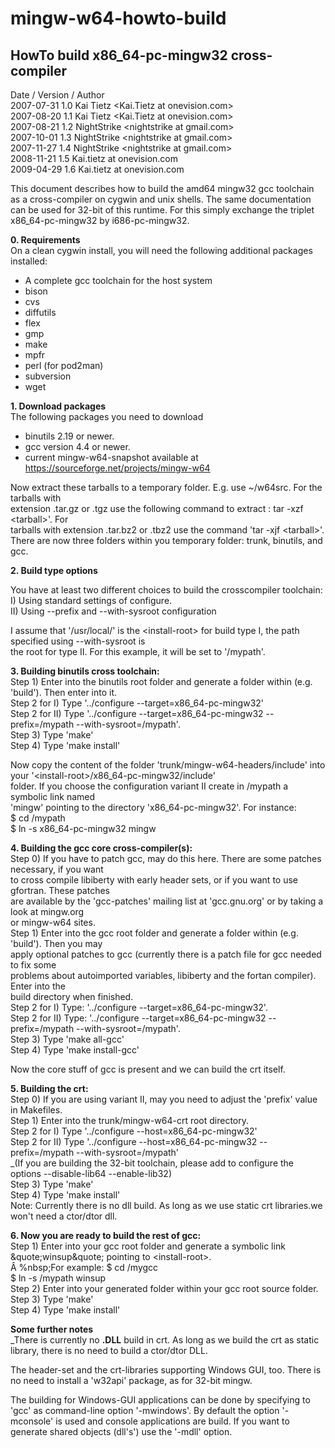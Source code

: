 # mingw-w64-howto-build

## HowTo build x86\_64-pc-mingw32 cross-compiler

Date / Version / Author  
2007-07-31 1.0 Kai Tietz &lt;Kai.Tietz at onevision.com&gt;  
2007-08-20 1.1 Kai Tietz &lt;Kai.Tietz at onevision.com&gt;  
2007-08-21 1.2 NightStrike &lt;nightstrike at gmail.com&gt;  
2007-10-01 1.3 NightStrike &lt;nightstrike at gmail.com&gt;  
2007-11-27 1.4 NightStrike &lt;nightstrike at gmail.com&gt;  
2008-11-21 1.5 Kai.tietz at onevision.com  
2009-04-29 1.6 Kai.tietz at onevision.com

This document describes how to build the amd64 mingw32 gcc toolchain as
a cross-compiler on cygwin and unix shells. The same documentation can
be used for 32-bit of this runtime. For this simply exchange the triplet
x86\_64-pc-mingw32 by i686-pc-mingw32.

**0. Requirements**  
On a clean cygwin install, you will need the following additional
packages installed:

-   A complete gcc toolchain for the host system
-   bison
-   cvs
-   diffutils
-   flex
-   gmp
-   make
-   mpfr
-   perl (for pod2man)
-   subversion
-   wget

**1. Download packages**  
The following packages you need to download  
- binutils 2.19 or newer.  
- gcc version 4.4 or newer.  
- current mingw-w64-snapshot available at
<https://sourceforge.net/projects/mingw-w64>

Now extract these tarballs to a temporary folder. E.g. use ~/w64src. For
the tarballs with  
extension .tar.gz or .tgz use the following command to extract : tar
-xzf &lt;tarball&gt;'. For  
tarballs with extension .tar.bz2 or .tbz2 use the command 'tar -xjf
&lt;tarball&gt;'.  
There are now three folders within you temporary folder: trunk,
binutils, and gcc.

**2. Build type options**

You have at least two different choices to build the crosscompiler
toolchain:  
I) Using standard settings of configure.  
II) Using --prefix and --with-sysroot configuration

I assume that '/usr/local/' is the &lt;install-root&gt; for build type
I, the path specified using --with-sysroot is  
the root for type II. For this example, it will be set to '/mypath'.

**3. Building binutils cross toolchain:**  
Step 1) Enter into the binutils root folder and generate a folder within
(e.g.  
'build'). Then enter into it.  
Step 2 for I) Type '../configure --target=x86\_64-pc-mingw32'  
Step 2 for II) Type '../configure --target=x86\_64-pc-mingw32
--prefix=/mypath --with-sysroot=/mypath'.  
Step 3) Type 'make'  
Step 4) Type 'make install'

Now copy the content of the folder 'trunk/mingw-w64-headers/include'
into your '&lt;install-root&gt;/x86\_64-pc-mingw32/include'  
folder. If you choose the configuration variant II create in /mypath a
symbolic link named  
'mingw' pointing to the directory 'x86\_64-pc-mingw32'. For instance:  
$ cd /mypath  
$ ln -s x86\_64-pc-mingw32 mingw

**4. Building the gcc core cross-compiler(s):**  
Step 0) If you have to patch gcc, may do this here. There are some
patches necessary, if you want  
to cross compile libiberty with early header sets, or if you want to use
gfortran. These patches  
are available by the 'gcc-patches' mailing list at 'gcc.gnu.org' or by
taking a look at mingw.org  
or mingw-w64 sites.  
Step 1) Enter into the gcc root folder and generate a folder within
(e.g. 'build'). Then you may  
apply optional patches to gcc (currently there is a patch file for gcc
needed to fix some  
problems about autoimported variables, libiberty and the fortan
compiler). Enter into the  
build directory when finished.  
Step 2 for I) Type: '../configure --target=x86\_64-pc-mingw32'.  
Step 2 for II) Type: '../configure --target=x86\_64-pc-mingw32
--prefix=/mypath --with-sysroot=/mypath'.  
Step 3) Type 'make all-gcc'  
Step 4) Type 'make install-gcc'

Now the core stuff of gcc is present and we can build the crt itself.

**5. Building the crt:**  
Step 0) If you are using variant II, may you need to adjust the 'prefix'
value in Makefiles.  
Step 1) Enter into the trunk/mingw-w64-crt root directory.  
Step 2 for I) Type '../configure --host=x86\_64-pc-mingw32'  
Step 2 for II) Type '../configure --host=x86\_64-pc-mingw32
--prefix=/mypath --with-sysroot=/mypath'  
\_(If you are building the 32-bit toolchain, please add to configure the
options --disable-lib64 --enable-lib32)  
Step 3) Type 'make'  
Step 4) Type 'make install'  
Note: Currently there is no dll build. As long as we use static crt
libraries.we won't need a ctor/dtor dll.

**6. Now you are ready to build the rest of gcc:**  
Step 1) Enter into your gcc root folder and generate a symbolic link
&quote;winsup&quote; pointing to &lt;install-root&gt;.  
Â %nbsp;For example: $ cd /mygcc  
$ ln -s /mypath winsup  
Step 2) Enter into your generated folder within your gcc root source
folder.  
Step 3) Type 'make'  
Step 4) Type 'make install'

**Some further notes**  
\_There is currently no **.DLL** build in crt. As long as we build the
crt as static library, there is no need to build a ctor/dtor DLL.

The header-set and the crt-libraries supporting Windows GUI, too. There
is no need to install a 'w32api' package, as for 32-bit mingw.

The building for Windows-GUI applications can be done by specifying to
'gcc' as command-line option '-mwindows'. By default the option
'-mconsole' is used and console applications are build. If you want to
generate shared objects (dll's') use the '-mdll' option.
